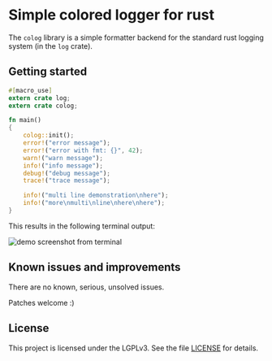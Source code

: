 # Simple colored logger for rust

The `colog` library is a simple formatter backend for the standard
rust logging system (in the `log` crate).

## Getting started

```rust
#[macro_use]
extern crate log;
extern crate colog;

fn main()
{
    colog::init();
    error!("error message");
    error!("error with fmt: {}", 42);
    warn!("warn message");
    info!("info message");
    debug!("debug message");
    trace!("trace message");

    info!("multi line demonstration\nhere");
    info!("more\nmulti\nline\nhere\nhere");
}
```

This results in the following terminal output:

![demo screenshot from terminal](https://raw.githubusercontent.com/chrivers/rust-colog/master/screenshot.png)

## Known issues and improvements

There are no known, serious, unsolved issues.

Patches welcome :)

## License

This project is licensed under the LGPLv3. See the file [LICENSE](LICENSE) for
details.
